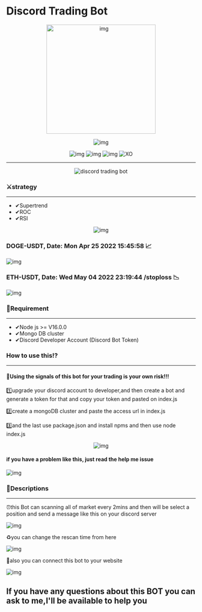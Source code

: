 <h1>Discord Trading Bot</h1>
<p align="center">
  <img src="https://iili.io/XSA0gt.md.png" width='290px' alt="img"/>
</p>
<p align="center">
  <img src="https://dcbadge.vercel.app/api/shield/509271102653202433" alt="img"/> 
</p>

<p align="center">
  <img src="https://img.shields.io/badge/Node.js-43853D?style=for-the-badge&logo=node.js&logoColor=white" alt="img"/>
  <img src='https://img.shields.io/badge/Discord-7289DA?style=for-the-badge&logo=discord&logoColor=white' alt="img"/>
  <img src="https://img.shields.io/badge/Version-1.0.04-ff0000" alt="img"/>
  <img src="https://img.shields.io/badge/code_style-XO-ff0000.svg" alt="XO"/>
</p><hr />
  <p align="center">
  <img src="https://iili.io/S8t2A7.webp" alt="discord trading bot" align="center"/>
  </p>
<h3>⚔strategy</h3><hr />
<ul>
  <li>✔Supertrend</li>
  <li>✔ROC</li>
  <li>✔RSI</li>
</ul>
<p align="center">
  <img src='https://iili.io/XCnBBR.png' alt="img"/>
  <h3>DOGE-USDT, Date: Mon Apr 25 2022 15:45:58 📈</h3>
  <img src='https://iili.io/XColoJ.png' alt="img"/>
  <h3>ETH-USDT, Date: Wed May 04 2022 23:19:44 /stoploss 📉</h3>
  <img src='https://i.postimg.cc/3x351d0N/Capturethe.png' alt="img"/>
</p>
<h3>📓Requirement</h3><hr />
<ul>
  <li>✔Node js >= V16.0.0</li>
  <li>✔Mongo DB cluster</li>
  <li>✔Discord Developer Account (Discord Bot Token)</li> 
</ul>
<h3>How to use this⁉</h3><hr />
<h4>🔴Using the signals of this bot for your trading is your own risk!!!</h4>
<p>1️⃣upgrade your discord account to developer,and then create a bot and generate a token for that and copy your token and pasted on index.js</p>
<p>2️⃣create a mongoDB cluster and paste the access url in index.js</p>
<p>3️⃣and the last use package.json and install npms and then use node index.js</p>
<p align="center">
  <img src="https://iili.io/hzn9xj.png" alt="img"/>
</p>

<h4>if you have a problem like this, just read the help me issue</h4>
<img src="https://iili.io/jCSMS1.png" alt="img"/>
<h3>📜Descriptions</h3><hr />
<p>⏰this Bot can scanning all of market every 2mins and then will be select a position and send a message like this on your discord server</p>
<img src='https://iili.io/VPNDVR.png' alt="img"/>
<p>♻you can change the rescan time from here</p>
<img src="https://user-images.githubusercontent.com/82230757/176712629-f6bdf8d5-c491-4121-b685-349564cd0197.PNG" alt="img"/>
<p>📌also you can connect this bot to your website</p>
<img src='https://iili.io/WIeRJS.png' alt="img"/>
<h2>If you have any questions about this BOT you can ask to me,I'll be available to help you</h2>

